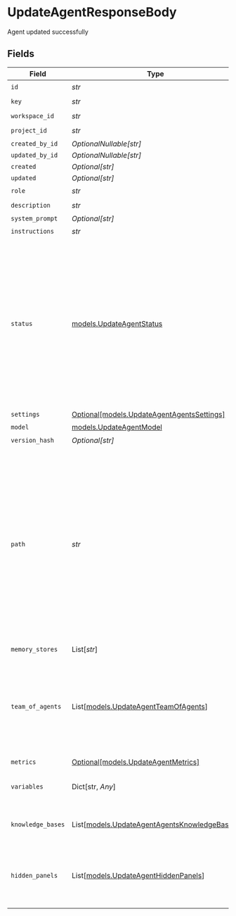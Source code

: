 # UpdateAgentResponseBody

Agent updated successfully


## Fields

| Field                                                                                                                                                                                                                                               | Type                                                                                                                                                                                                                                                | Required                                                                                                                                                                                                                                            | Description                                                                                                                                                                                                                                         | Example                                                                                                                                                                                                                                             |
| --------------------------------------------------------------------------------------------------------------------------------------------------------------------------------------------------------------------------------------------------- | --------------------------------------------------------------------------------------------------------------------------------------------------------------------------------------------------------------------------------------------------- | --------------------------------------------------------------------------------------------------------------------------------------------------------------------------------------------------------------------------------------------------- | --------------------------------------------------------------------------------------------------------------------------------------------------------------------------------------------------------------------------------------------------- | --------------------------------------------------------------------------------------------------------------------------------------------------------------------------------------------------------------------------------------------------- |
| `id`                                                                                                                                                                                                                                                | *str*                                                                                                                                                                                                                                               | :heavy_check_mark:                                                                                                                                                                                                                                  | N/A                                                                                                                                                                                                                                                 |                                                                                                                                                                                                                                                     |
| `key`                                                                                                                                                                                                                                               | *str*                                                                                                                                                                                                                                               | :heavy_check_mark:                                                                                                                                                                                                                                  | N/A                                                                                                                                                                                                                                                 |                                                                                                                                                                                                                                                     |
| `workspace_id`                                                                                                                                                                                                                                      | *str*                                                                                                                                                                                                                                               | :heavy_check_mark:                                                                                                                                                                                                                                  | N/A                                                                                                                                                                                                                                                 |                                                                                                                                                                                                                                                     |
| `project_id`                                                                                                                                                                                                                                        | *str*                                                                                                                                                                                                                                               | :heavy_check_mark:                                                                                                                                                                                                                                  | N/A                                                                                                                                                                                                                                                 |                                                                                                                                                                                                                                                     |
| `created_by_id`                                                                                                                                                                                                                                     | *OptionalNullable[str]*                                                                                                                                                                                                                             | :heavy_minus_sign:                                                                                                                                                                                                                                  | N/A                                                                                                                                                                                                                                                 |                                                                                                                                                                                                                                                     |
| `updated_by_id`                                                                                                                                                                                                                                     | *OptionalNullable[str]*                                                                                                                                                                                                                             | :heavy_minus_sign:                                                                                                                                                                                                                                  | N/A                                                                                                                                                                                                                                                 |                                                                                                                                                                                                                                                     |
| `created`                                                                                                                                                                                                                                           | *Optional[str]*                                                                                                                                                                                                                                     | :heavy_minus_sign:                                                                                                                                                                                                                                  | N/A                                                                                                                                                                                                                                                 |                                                                                                                                                                                                                                                     |
| `updated`                                                                                                                                                                                                                                           | *Optional[str]*                                                                                                                                                                                                                                     | :heavy_minus_sign:                                                                                                                                                                                                                                  | N/A                                                                                                                                                                                                                                                 |                                                                                                                                                                                                                                                     |
| `role`                                                                                                                                                                                                                                              | *str*                                                                                                                                                                                                                                               | :heavy_check_mark:                                                                                                                                                                                                                                  | N/A                                                                                                                                                                                                                                                 |                                                                                                                                                                                                                                                     |
| `description`                                                                                                                                                                                                                                       | *str*                                                                                                                                                                                                                                               | :heavy_check_mark:                                                                                                                                                                                                                                  | N/A                                                                                                                                                                                                                                                 |                                                                                                                                                                                                                                                     |
| `system_prompt`                                                                                                                                                                                                                                     | *Optional[str]*                                                                                                                                                                                                                                     | :heavy_minus_sign:                                                                                                                                                                                                                                  | N/A                                                                                                                                                                                                                                                 |                                                                                                                                                                                                                                                     |
| `instructions`                                                                                                                                                                                                                                      | *str*                                                                                                                                                                                                                                               | :heavy_check_mark:                                                                                                                                                                                                                                  | N/A                                                                                                                                                                                                                                                 |                                                                                                                                                                                                                                                     |
| `status`                                                                                                                                                                                                                                            | [models.UpdateAgentStatus](../models/updateagentstatus.md)                                                                                                                                                                                          | :heavy_check_mark:                                                                                                                                                                                                                                  | The status of the agent. `Live` is the latest version of the agent. `Draft` is a version that is not yet published. `Pending` is a version that is pending approval. `Published` is a version that was live and has been replaced by a new version. |                                                                                                                                                                                                                                                     |
| `settings`                                                                                                                                                                                                                                          | [Optional[models.UpdateAgentAgentsSettings]](../models/updateagentagentssettings.md)                                                                                                                                                                | :heavy_minus_sign:                                                                                                                                                                                                                                  | N/A                                                                                                                                                                                                                                                 |                                                                                                                                                                                                                                                     |
| `model`                                                                                                                                                                                                                                             | [models.UpdateAgentModel](../models/updateagentmodel.md)                                                                                                                                                                                            | :heavy_check_mark:                                                                                                                                                                                                                                  | N/A                                                                                                                                                                                                                                                 |                                                                                                                                                                                                                                                     |
| `version_hash`                                                                                                                                                                                                                                      | *Optional[str]*                                                                                                                                                                                                                                     | :heavy_minus_sign:                                                                                                                                                                                                                                  | N/A                                                                                                                                                                                                                                                 |                                                                                                                                                                                                                                                     |
| `path`                                                                                                                                                                                                                                              | *str*                                                                                                                                                                                                                                               | :heavy_check_mark:                                                                                                                                                                                                                                  | The path where the entity is stored in the project structure. The first element of the path always represents the project name. Any subsequent path element after the project will be created as a folder in the project if it does not exists.     | Default                                                                                                                                                                                                                                             |
| `memory_stores`                                                                                                                                                                                                                                     | List[*str*]                                                                                                                                                                                                                                         | :heavy_check_mark:                                                                                                                                                                                                                                  | N/A                                                                                                                                                                                                                                                 |                                                                                                                                                                                                                                                     |
| `team_of_agents`                                                                                                                                                                                                                                    | List[[models.UpdateAgentTeamOfAgents](../models/updateagentteamofagents.md)]                                                                                                                                                                        | :heavy_check_mark:                                                                                                                                                                                                                                  | The agents that are accessible to this orchestrator. The main agent can hand off to these agents to perform tasks.                                                                                                                                  |                                                                                                                                                                                                                                                     |
| `metrics`                                                                                                                                                                                                                                           | [Optional[models.UpdateAgentMetrics]](../models/updateagentmetrics.md)                                                                                                                                                                              | :heavy_minus_sign:                                                                                                                                                                                                                                  | N/A                                                                                                                                                                                                                                                 |                                                                                                                                                                                                                                                     |
| `variables`                                                                                                                                                                                                                                         | Dict[str, *Any*]                                                                                                                                                                                                                                    | :heavy_minus_sign:                                                                                                                                                                                                                                  | Extracted variables from agent instructions                                                                                                                                                                                                         |                                                                                                                                                                                                                                                     |
| `knowledge_bases`                                                                                                                                                                                                                                   | List[[models.UpdateAgentAgentsKnowledgeBases](../models/updateagentagentsknowledgebases.md)]                                                                                                                                                        | :heavy_minus_sign:                                                                                                                                                                                                                                  | Agent knowledge bases reference                                                                                                                                                                                                                     |                                                                                                                                                                                                                                                     |
| `hidden_panels`                                                                                                                                                                                                                                     | List[[models.UpdateAgentHiddenPanels](../models/updateagenthiddenpanels.md)]                                                                                                                                                                        | :heavy_minus_sign:                                                                                                                                                                                                                                  | List of hidden collapsed panels in configuration. Duplicates are not allowed.                                                                                                                                                                       |                                                                                                                                                                                                                                                     |